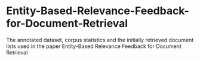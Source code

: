 # Entity-Based-Relevance-Feedback-for-Document-Retrieval
The annotated dataset, corpus statistics and the initially retrieved document lists used in the paper Entity-Based Relevance Feedback for Document Retrieval
